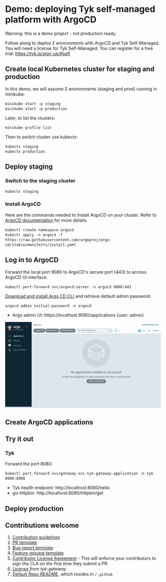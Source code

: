 # Demo: deploying Tyk self-managed platform with ArgoCD

Warning: this is a demo project - not production ready. 

Follow along to deploy 2 environments with ArgoCD and Tyk Self-Managed.
You will need a license for Tyk Self-Managed. You can register for a free trial: https://tyk.io/sign-up/#self 

## Create local Kubernetes cluster for staging and production

In this demo, we will assume 2 environments (staging and prod) running in minikube:

```
minikube start -p staging
minikube start -p production
```

Later, to list the clusters:

```
minikube profile list
```

Then to switch cluster use kubectx:

```
kubectx staging
kubectx production
```

## Deploy staging

### Switch to the staging cluster

```
kubectx staging
```

### Install ArgoCD

Here are the commands needed to Install ArgoCD on your cluster. Refer to [ArgoCD documentation](https://argo-cd.readthedocs.io/en/stable/getting_started/) for more details. 

```
kubectl create namespace argocd
kubectl apply -n argocd -f https://raw.githubusercontent.com/argoproj/argo-cd/stable/manifests/install.yaml
```

## Log in to ArgoCD

Forward the local port 9080 to ArgoCD's secure port (443) to access ArgoCD UI interface:

```
kubectl port-forward svc/argocd-server -n argocd 9080:443
```

[Download and install Argo CD CLI](https://argo-cd.readthedocs.io/en/stable/getting_started/#2-download-argo-cd-cli) and retrieve default admin password:

```
argocd admin initial-password -n argocd
```

* Argo admin UI: https://localhost:9080/applications (user: admin)

![Argo admin UI (empty)](https://github.com/TykTechnologies/demo-argo-selfmanaged/blob/master/img/argo_staging_empty.png?raw=true)



## Create ArgoCD applications



## Try it out

### Tyk

Forward the port 8080:

```
kubectl port-forward svc/gateway-svc-tyk-gateway-application -n tyk 8080:8080
```

* Tyk health endpoint: http://localhost:8080/hello
* go-httpbin: http://localhost:8080/httpbin/get



## Deploy production



## Contributions welcome 

1. [Contribution guidelines](./CONTRIBUTING.md) 
2. [PR template](./.github/pull_request_template.md)
3. [Bug report template](./.github/ISSUE_TEMPLATE/bug_report.md)
4. [Feature request template](./.github/ISSUE_TEMPLATE/feature_request.md) 
5. [Contributor License Agreement](https://github.com/TykTechnologies/tyk/blob/master/CLA.md) - This will enforce your contributors to sign the CLA on the first time they submit a PR.
6. [License](./LICENSE)  *from tyk-gateway*
7. [Default Repo README](./.github/README-template.md), which resides in `/.github`
